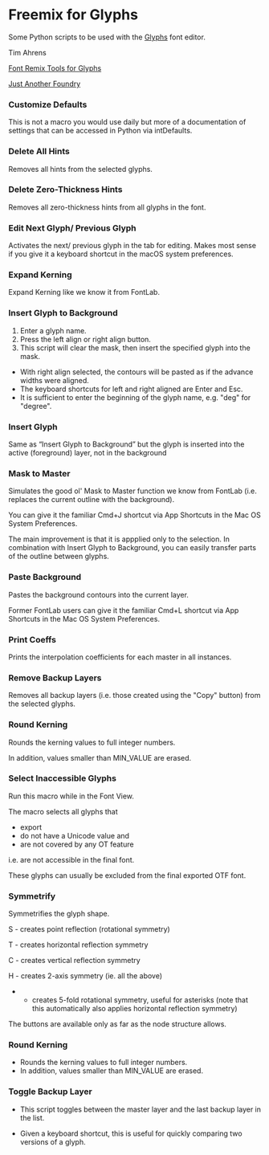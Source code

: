 Freemix for Glyphs
=================

Some Python scripts to be used with the [Glyphs](http://www.glyphsapp.com/) font editor.

Tim Ahrens  

[Font Remix Tools for Glyphs](http://remix-tools.com/glyphsapp) 

[Just Another Foundry](http://justanotherfoundry.com/) 

### Customize Defaults

This is not a macro you would use daily but more of a documentation of settings that can be accessed in Python via intDefaults.


### Delete All Hints

Removes all hints from the selected glyphs.


### Delete Zero-Thickness Hints

Removes all zero-thickness hints from all glyphs in the font.


### Edit Next Glyph/ Previous Glyph

Activates the next/ previous glyph in the tab for editing. Makes most sense if you give it a keyboard shortcut in the macOS system preferences.


### Expand Kerning

Expand Kerning like we know it from FontLab.


### Insert Glyph to Background

1. Enter a glyph name.
2. Press the left align or right align button.
3. This script will clear the mask, then insert the specified glyph into the mask.

- With right align selected, the contours will be pasted as if the advance widths were aligned.
- The keyboard shortcuts for left and right aligned are Enter and Esc.
- It is sufficient to enter the beginning of the glyph name, e.g. "deg" for "degree".


### Insert Glyph

Same as “Insert Glyph to Background” but the glyph is inserted into the active (foreground) layer, not in the background


### Mask to Master

Simulates the good ol' Mask to Master function we know from FontLab
(i.e. replaces the current outline with the background).

You can give it the familiar Cmd+J shortcut via App Shortcuts
in the Mac OS System Preferences.

The main improvement is that it is appplied only to the selection.
In combination with Insert Glyph to Background, you can easily
transfer parts of the outline between glyphs.


### Paste Background

Pastes the background contours into the current layer.

Former FontLab users can give it the familiar Cmd+L shortcut via App Shortcuts
in the Mac OS System Preferences.


### Print Coeffs

Prints the interpolation coefficients for each master in all instances.


### Remove Backup Layers

Removes all backup layers (i.e. those created using the "Copy" button) from the selected glyphs.


### Round Kerning

Rounds the kerning values to full integer numbers.

In addition, values smaller than MIN_VALUE are erased.


### Select Inaccessible Glyphs

Run this macro while in the Font View.

The macro selects all glyphs that
- export
- do not have a Unicode value and 
- are not covered by any OT feature

i.e. are not accessible in the final font.

These glyphs can usually be excluded from the final exported OTF font.


### Symmetrify

Symmetrifies the glyph shape.

S - creates point reflection (rotational symmetry)

T - creates horizontal reflection symmetry

C - creates vertical reflection symmetry

H - creates 2-axis symmetry (ie. all the above)

* - creates 5-fold rotational symmetry, useful for asterisks (note that this automatically also applies horizontal reflection symmetry)

The buttons are available only as far as the node structure allows.

### Round Kerning

- Rounds the kerning values to full integer numbers.
- In addition, values smaller than MIN_VALUE are erased.

### Toggle Backup Layer

- This script toggles between the master layer and the last backup layer in the list.

- Given a keyboard shortcut, this is useful for quickly comparing two versions of a glyph.
